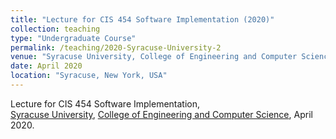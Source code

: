 ```yaml
---
title: "Lecture for CIS 454 Software Implementation (2020)"
collection: teaching
type: "Undergraduate Course"
permalink: /teaching/2020-Syracuse-University-2
venue: "Syracuse University, College of Engineering and Computer Science"
date: April 2020
location: "Syracuse, New York, USA"
---
```

Lecture for CIS 454 Software Implementation, <br>
[Syracuse University](https://www.syracuse.edu/), [College of Engineering and Computer Science](https://eng-cs.syr.edu/), April 2020.
